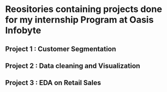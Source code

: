 # Reositories containing projects done for my internship Program at Oasis Infobyte

## **Project 1** : Customer Segmentation
## **Project 2** : Data cleaning and Visualization
## **Project 3** : EDA on Retail Sales

